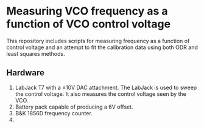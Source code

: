 # Measuring VCO frequency as a function of VCO control voltage
This repository includes scripts for measuring frequency as a function of control voltage and an attempt to fit the calibration data using both ODR and least squares methods.

## Hardware
1. LabJack T7 with a $\pm$10V DAC attachment. The LabJack is used to sweep the control voltage. It also measures the control voltage seen by the VCO.
2. Battery pack capable of producing a 6V offset.
3. B&K 1856D frequency counter.
4.  